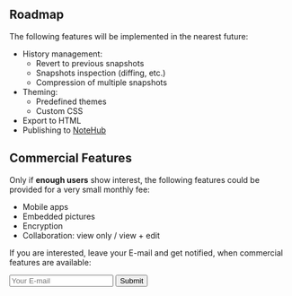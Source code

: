 ## Roadmap

The following features will be implemented in the nearest future:

- History management:
  - Revert to previous snapshots
  - Snapshots inspection (diffing, etc.)
  - Compression of multiple snapshots
- Theming:
  - Predefined themes
  - Custom CSS
- Export to HTML
- Publishing to [NoteHub](https://notehub.org)

## Commercial Features

Only if **enough users** show interest, the following features could be provided for a very small monthly fee:

- Mobile apps
- Embedded pictures
- Encryption
- Collaboration: view only / view + edit

If you are interested, leave your E-mail and get notified, when commercial features are available:
<form id="SubscriptionForm" method="POST" action="https://wikizen.herokuapp.com/email">
<input type="text" name="email" placeholder="Your E-mail" />
<input type="submit" value="Submit" />
</form>
